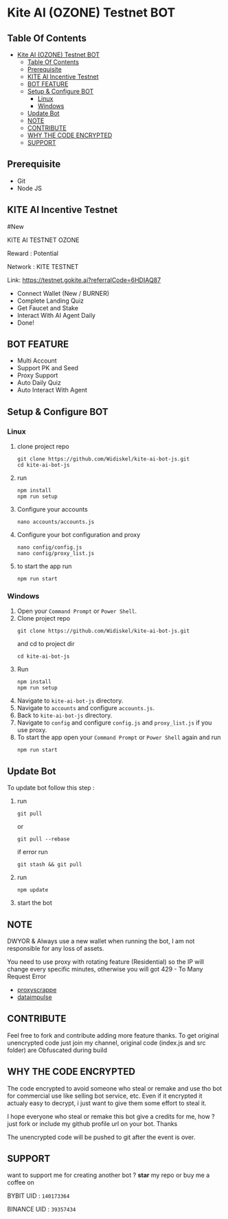 # Kite AI (OZONE) Testnet BOT

## Table Of Contents
- [Kite AI (OZONE) Testnet BOT](#kite-ai-ozone-testnet-bot)
  - [Table Of Contents](#table-of-contents)
  - [Prerequisite](#prerequisite)
  - [KITE AI Incentive Testnet](#kite-ai-incentive-testnet)
  - [BOT FEATURE](#bot-feature)
  - [Setup \& Configure BOT](#setup--configure-bot)
    - [Linux](#linux)
    - [Windows](#windows)
  - [Update Bot](#update-bot)
  - [NOTE](#note)
  - [CONTRIBUTE](#contribute)
  - [WHY THE CODE ENCRYPTED](#why-the-code-encrypted)
  - [SUPPORT](#support)

## Prerequisite
- Git
- Node JS

## KITE AI Incentive Testnet
#New

KITE AI TESTNET OZONE

Reward : Potential

Network : KITE TESTNET

Link:
https://testnet.gokite.ai?referralCode=6HDIAQ87
- Connect Wallet  (New / BURNER)
- Complete Landing Quiz
- Get Faucet and Stake
- Interact With AI Agent Daily
- Done!

## BOT FEATURE

- Multi Account 
- Support PK and Seed
- Proxy Support
- Auto Daily Quiz
- Auto Interact With Agent


## Setup & Configure BOT

### Linux
1. clone project repo
   ```
   git clone https://github.com/Widiskel/kite-ai-bot-js.git 
   cd kite-ai-bot-js
   ```
2. run
   ```
   npm install
   npm run setup
   ```
3. Configure your accounts
   ```
   nano accounts/accounts.js
   ```
4. Configure your bot configuration and proxy
   ```
   nano config/config.js
   nano config/proxy_list.js
   ```
5. to start the app run
   ```
   npm run start
   ```
   
### Windows
1. Open your `Command Prompt` or `Power Shell`.
2. Clone project repo
   ```
   git clone https://github.com/Widiskel/kite-ai-bot-js.git
   ```
   and cd to project dir
   ```
   cd kite-ai-bot-js
   ```
3. Run 
   ```
   npm install
   npm run setup
   ```
5. Navigate to `kite-ai-bot-js` directory. 
6. Navigate to `accounts` and configure `accounts.js`.
7. Back to `kite-ai-bot-js` directory. 
8. Navigate to `config` and configure `config.js` and `proxy_list.js` if you use proxy.
9. To start the app open your `Command Prompt` or `Power Shell` again and run
    ```
    npm run start
    ```

## Update Bot

To update bot follow this step :
1. run
   ```
   git pull
   ```
   or
   ```
   git pull --rebase
   ```
   if error run
   ```
   git stash && git pull
   ```
2. run
   ```
   npm update
   ```
2. start the bot

## NOTE
DWYOR & Always use a new wallet when running the bot, I am not responsible for any loss of assets.

You need to use proxy with rotating feature (Residential) so the IP will change every specific minutes, otherwise you will got 429 - To Many Request Error
- [proxyscrappe](https://proxyscrape.com/?ref=yzi1n2y)
- [dataimpulse](https://dataimpulse.com/?aff=66393)



## CONTRIBUTE

Feel free to fork and contribute adding more feature thanks. To get original unencrypted code just join my channel, original code (index.js and src folder) are Obfuscated during build

## WHY THE CODE ENCRYPTED

The code encrypted to avoid someone who steal or remake and use tho bot for commercial use like selling bot service, etc. Even if it encrypted it actualy easy to decrypt, i just want to give them some effort to steal it. 

I hope everyone who steal or remake this bot give a credits for me, how ? just fork or include my github profile url on your bot. Thanks

The unencrypted code will be pushed to git after the event is over.

## SUPPORT

want to support me for creating another bot ?
**star** my repo or buy me a coffee on

BYBIT UID : `140173364`

BINANCE UID : `39357434`
